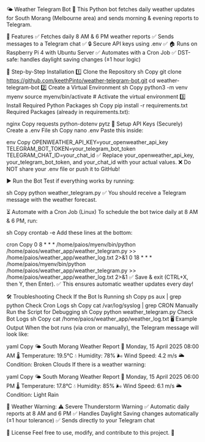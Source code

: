 🌤️ Weather Telegram Bot 📩
This Python bot fetches daily weather updates for South Morang (Melbourne area) and sends morning & evening reports to Telegram.

📌 Features
✅ Fetches daily 8 AM & 6 PM weather reports
✅ Sends messages to a Telegram chat
✅ 🔒 Secure API keys using .env
✅ 🏠 Runs on Raspberry Pi 4 with Ubuntu Server
✅ Automates with a Cron Job
✅ DST-safe: handles daylight saving changes (±1 hour logic)

🚀 Step-by-Step Installation
1️⃣ Clone the Repository
sh
Copy
git clone https://github.com/keethPinto/weather-telegram-bot.git
cd weather-telegram-bot
2️⃣ Create a Virtual Environment
sh
Copy
python3 -m venv myenv
source myenv/bin/activate  # Activate the virtual environment
3️⃣ Install Required Python Packages
sh
Copy
pip install -r requirements.txt
Required Packages (already in requirements.txt):

nginx
Copy
requests
python-dotenv
pytz
🔐 Setup API Keys (Securely)
Create a .env File
sh
Copy
nano .env
Paste this inside:

env
Copy
OPENWEATHER_API_KEY=your_openweather_api_key
TELEGRAM_BOT_TOKEN=your_telegram_bot_token
TELEGRAM_CHAT_ID=your_chat_id
✅ Replace your_openweather_api_key, your_telegram_bot_token, and your_chat_id with your actual values.
❌ Do NOT share your .env file or push it to GitHub!

▶️ Run the Bot
Test if everything works by running:

sh
Copy
python weather_telegram.py
✅ You should receive a Telegram message with the weather forecast.

⏳ Automate with a Cron Job (Linux)
To schedule the bot twice daily at 8 AM & 6 PM, run:

sh
Copy
crontab -e
Add these lines at the bottom:

cron
Copy
0 8 * * * /home/paios/myenv/bin/python /home/paios/weather_app/weather_telegram.py >> /home/paios/weather_app/weather_log.txt 2>&1
0 18 * * * /home/paios/myenv/bin/python /home/paios/weather_app/weather_telegram.py >> /home/paios/weather_app/weather_log.txt 2>&1
✅ Save & exit (CTRL+X, then Y, then Enter).
✅ This ensures automatic weather updates every day!

🛠️ Troubleshooting
Check If the Bot Is Running
sh
Copy
ps aux | grep python
Check Cron Logs
sh
Copy
cat /var/log/syslog | grep CRON
Manually Run the Script for Debugging
sh
Copy
python weather_telegram.py
Check Bot Logs
sh
Copy
cat /home/paios/weather_app/weather_log.txt
🖥️ Example Output
When the bot runs (via cron or manually), the Telegram message will look like:

yaml
Copy
🌤️ South Morang Weather Report
📅 Monday, 15 April 2025 08:00 AM
🌡️ Temperature: 19.5°C
💧 Humidity: 78%
🌬️ Wind Speed: 4.2 m/s
🌥️ Condition: Broken Clouds
If there is a weather warning:

yaml
Copy
🌤️ South Morang Weather Report
📅 Monday, 15 April 2025 06:00 PM
🌡️ Temperature: 17.8°C
💧 Humidity: 85%
🌬️ Wind Speed: 6.1 m/s
🌥️ Condition: Light Rain

🚨 Weather Warning:
⚠️ Severe Thunderstorm Warning
✅ Automatic daily reports at 8 AM and 6 PM
✅ Handles Daylight Saving changes automatically (±1 hour tolerance)
✅ Sends directly to your Telegram chat

📜 License
Feel free to use, modify, and contribute to this project. 🚀
